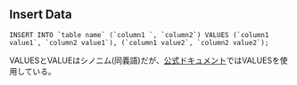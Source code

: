 ## Insert Data


```
INSERT INTO `table name` (`column1 `, `column2`) VALUES (`column1 value1`, `column2 value1`), (`column1 value2`, `column2 value2`);
```

VALUESとVALUEはシノニム(同義語)だが、[公式ドキュメント](https://dev.mysql.com/doc/refman/5.6/ja/insert.html)ではVALUESを使用している。